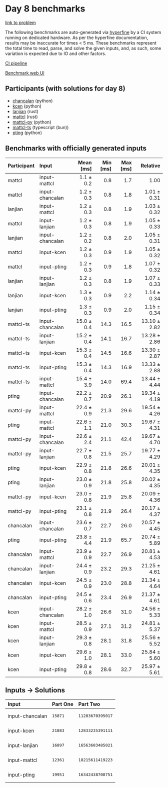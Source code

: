 # Day 8 benchmarks

[link to problem](https://adventofcode.com/2023/day/8)

The following benchmarks are auto-generated via
[hyperfine](https://github.com/sharkdp/hyperfine) by a CI system running on
dedicated hardware. As per the hyperfine documentation, results may be
inaccurate for times < 5 ms. These benchmarks represent the total time to read,
parse, and solve the given inputs, and, as such, some variation is expected due
to IO and other factors.

[CI pipeline](http://ci.papercode.net:8080/teams/main/pipelines/aoc2023)

[Benchmark web UI](https://aoc.ancalagon.black)


## Participants (with solutions for day 8)

- [chancalan](https://github.com/chancalan/aoc2023) (python)
- [kcen](https://github.com/kcen/aoc2023) (python)
- [lanjian](https://github.com/lanjian/aoc-2023) (rust)
- [mattcl](https://github.com/mattcl/aoc2023) (rust)
- [mattcl-py](https://github.com/mattcl/aoc2023-py) (python)
- [mattcl-ts](https://github.com/mattcl/aoc2023-js) (typescript (bun))
- [pting](https://github.com/pting/aoc2023) (python)


## Benchmarks with officially generated inputs

| Participant | Input | Mean [ms] | Min [ms] | Max [ms] | Relative |
|:---|:---|---:|---:|---:|---:|
| mattcl | input-mattcl | 1.1 ± 0.2 | 0.8 | 1.7 | 1.00 |
| mattcl | input-chancalan | 1.2 ± 0.3 | 0.8 | 1.8 | 1.01 ± 0.31 |
| lanjian | input-mattcl | 1.2 ± 0.3 | 0.8 | 1.9 | 1.03 ± 0.32 |
| mattcl | input-lanjian | 1.2 ± 0.3 | 0.8 | 1.9 | 1.05 ± 0.33 |
| lanjian | input-chancalan | 1.2 ± 0.2 | 0.8 | 2.0 | 1.05 ± 0.31 |
| mattcl | input-kcen | 1.2 ± 0.3 | 0.9 | 1.9 | 1.05 ± 0.32 |
| mattcl | input-pting | 1.2 ± 0.3 | 0.9 | 1.8 | 1.07 ± 0.32 |
| lanjian | input-lanjian | 1.2 ± 0.3 | 0.8 | 1.9 | 1.07 ± 0.33 |
| lanjian | input-kcen | 1.3 ± 0.3 | 0.9 | 2.2 | 1.14 ± 0.34 |
| lanjian | input-pting | 1.3 ± 0.3 | 0.9 | 2.0 | 1.15 ± 0.34 |
| mattcl-ts | input-chancalan | 15.0 ± 0.4 | 14.3 | 16.5 | 13.10 ± 2.82 |
| mattcl-ts | input-lanjian | 15.2 ± 0.4 | 14.1 | 16.7 | 13.28 ± 2.86 |
| mattcl-ts | input-kcen | 15.3 ± 0.4 | 14.5 | 16.6 | 13.30 ± 2.87 |
| mattcl-ts | input-pting | 15.3 ± 0.4 | 14.3 | 16.9 | 13.33 ± 2.88 |
| mattcl-ts | input-mattcl | 15.4 ± 3.9 | 14.0 | 69.4 | 13.44 ± 4.44 |
| pting | input-chancalan | 22.2 ± 0.7 | 20.9 | 26.1 | 19.34 ± 4.19 |
| mattcl-py | input-mattcl | 22.4 ± 0.9 | 21.3 | 29.6 | 19.54 ± 4.26 |
| pting | input-mattcl | 22.6 ± 1.1 | 21.0 | 30.3 | 19.67 ± 4.31 |
| mattcl-py | input-chancalan | 22.6 ± 2.4 | 21.1 | 42.4 | 19.67 ± 4.70 |
| mattcl-py | input-lanjian | 22.7 ± 0.8 | 21.5 | 25.7 | 19.77 ± 4.29 |
| pting | input-kcen | 22.9 ± 0.8 | 21.8 | 26.6 | 20.01 ± 4.35 |
| pting | input-lanjian | 23.0 ± 0.9 | 21.8 | 25.8 | 20.02 ± 4.35 |
| mattcl-py | input-kcen | 23.0 ± 0.8 | 21.9 | 25.8 | 20.09 ± 4.36 |
| mattcl-py | input-pting | 23.1 ± 0.8 | 21.9 | 26.4 | 20.17 ± 4.37 |
| chancalan | input-chancalan | 23.6 ± 0.7 | 22.7 | 26.0 | 20.57 ± 4.45 |
| pting | input-pting | 23.8 ± 4.4 | 21.9 | 65.7 | 20.74 ± 5.89 |
| chancalan | input-mattcl | 23.9 ± 0.9 | 22.7 | 26.9 | 20.81 ± 4.53 |
| chancalan | input-lanjian | 24.4 ± 0.9 | 23.2 | 29.3 | 21.25 ± 4.61 |
| chancalan | input-kcen | 24.5 ± 0.9 | 23.0 | 28.8 | 21.34 ± 4.64 |
| chancalan | input-pting | 24.5 ± 0.6 | 23.4 | 26.9 | 21.37 ± 4.61 |
| kcen | input-chancalan | 28.2 ± 1.0 | 26.6 | 31.0 | 24.56 ± 5.33 |
| kcen | input-mattcl | 28.5 ± 0.9 | 27.1 | 31.2 | 24.81 ± 5.37 |
| kcen | input-lanjian | 29.3 ± 0.8 | 28.1 | 31.8 | 25.56 ± 5.52 |
| kcen | input-kcen | 29.6 ± 1.0 | 28.1 | 33.0 | 25.84 ± 5.60 |
| kcen | input-pting | 29.8 ± 0.8 | 28.6 | 32.7 | 25.97 ± 5.61 |


## Inputs -> Solutions

| Input | Part One | Part Two |
|:---|:---|:---|
|input-chancalan|<pre>15871</pre>|<pre>11283670395017</pre>|
|input-kcen|<pre>21883</pre>|<pre>12833235391111</pre>|
|input-lanjian|<pre>16897</pre>|<pre>16563603485021</pre>|
|input-mattcl|<pre>12361</pre>|<pre>18215611419223</pre>|
|input-pting|<pre>19951</pre>|<pre>16342438708751</pre>|
